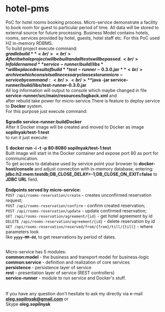 # hotel-pms
PoC for hotel rooms booking process.
Micro-service demonstrate a facility to book room
for guest to particular period of time. All data
will be stored to external source for future processing.
Business Model contains hotels, rooms, services provided by hotel,
guests, hotel staff etc. For this PoC used H2 in-memory RDBMS.<br/>
To build project execute command:<br/>
**$gradle build**<br/><br/>
After it whole project will be built and all tests will be passed.<br/>
In folder named **service-runner/build/libs** will be placed result of build **test-runner-0.3.0.jar**<br/>
archive which consists all necessary classes to run micro-service by command:<br/><br/>
**$java -jar service-runner/build/libs/test-runner-0.3.0.jar** <br/> 
All log information will output to console which maybe changed in file **service-runner/src/main/resources/logback.xml**
and<br/>after rebuild take power for micro-service.There is feature to deploy service to **Docker** system.
<br/>For this purpose just execute command:<br/><br/>
**$gradle service-runner:buildDocker**<br/>
After it Docker image will be created and moved to Docker as image **sopilnyak/test-1:test**<br/>
to run it just execute:<br/><br/>
$ **docker run -i -t -p 80:8080 sopilnyak/test-1:test**<br/>
Built image will start in the Docker container and expose port 80 as port for communication.<br/>
To get access to database used by service point your browser to **docker-host/console** and adjust connection 
with in-memory database, entering: **jdbc:h2:mem:testdb;DB_CLOSE_DELAY=-1;DB_CLOSE_ON_EXIT=false** to **JDBC URL** field.<br/>
<br/>**Endpoints served by micro-service:**<br>
`POST /api/rooms-reservation/create` - creates unconfirmed reservation request;<br>
`POST /api/rooms-reservation/confirm` - confirm created reservation;<br/>
`POST /api/rooms-reservation/update` - update confirmed reservation;<br/>
`GET /api/rooms-reservation/agreement/{id}` - get hotel agreement by id <br/>
`DELETE /api/rooms-reservation/agreement/{id}` - delete reservation by id<br/>
`GET /api/rooms-reservation/reserved/from/{from}/till/{till}` - where parameters look<br/> like **`yyyy-MM-dd`**,
to get reservations by period of dates.<br/>
 
<br/>Micro-service has 5 modules:<br/>
**common:model** - the business and transport model for business-logic<br/>
**common:service** - definition and realization of core services<br/>
**persistence** - persistence layer of service<br/>
**rest** - presentation layer of service (REST controllers)<br/>
**service-runner** - module to run service and Docker's stuff.
<br/><br/><br/>
If you have any question don't hesitate to ask my directly via e-mail<br/>**oleg.sopilnyak@gmail.com** or<br>Skype **oleg.sopilnyak**
